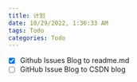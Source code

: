 ```yaml
---
title: 计划
date: 10/29/2022, 1:36:33 AM
tags: Todo
categories: Todo
---
```


<!--more-->

- [x] Github Issues Blog to readme.md
- [ ] GitHub Issue Blog to CSDN blog